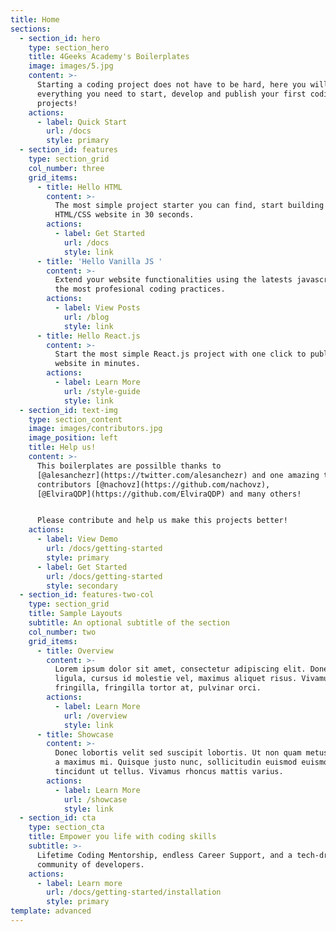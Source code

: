 ```yaml
---
title: Home
sections:
  - section_id: hero
    type: section_hero
    title: 4Geeks Academy's Boilerplates
    image: images/5.jpg
    content: >-
      Starting a coding project does not have to be hard, here you will find
      everything you need to start, develop and publish your first coding
      projects!
    actions:
      - label: Quick Start
        url: /docs
        style: primary
  - section_id: features
    type: section_grid
    col_number: three
    grid_items:
      - title: Hello HTML
        content: >-
          The most simple project starter you can find, start building an
          HTML/CSS website in 30 seconds.
        actions:
          - label: Get Started
            url: /docs
            style: link
      - title: 'Hello Vanilla JS '
        content: >-
          Extend your website functionalities using the latests javascript and
          the most profesional coding practices.
        actions:
          - label: View Posts
            url: /blog
            style: link
      - title: Hello React.js
        content: >-
          Start the most simple React.js project with one click to publish your
          website in minutes.
        actions:
          - label: Learn More
            url: /style-guide
            style: link
  - section_id: text-img
    type: section_content
    image: images/contributors.jpg
    image_position: left
    title: Help us!
    content: >-
      This boilerplates are possilble thanks to
      [@alesanchezr](https://twitter.com/alesanchezr) and one amazing team of
      contributors [@nachovz](https://github.com/nachovz),
      [@ElviraQDP](https://github.com/ElviraQDP) and many others!


      Please contribute and help us make this projects better!
    actions:
      - label: View Demo
        url: /docs/getting-started
        style: primary
      - label: Get Started
        url: /docs/getting-started
        style: secondary
  - section_id: features-two-col
    type: section_grid
    title: Sample Layouts
    subtitle: An optional subtitle of the section
    col_number: two
    grid_items:
      - title: Overview
        content: >-
          Lorem ipsum dolor sit amet, consectetur adipiscing elit. Donec nisl
          ligula, cursus id molestie vel, maximus aliquet risus. Vivamus in nibh
          fringilla, fringilla tortor at, pulvinar orci.
        actions:
          - label: Learn More
            url: /overview
            style: link
      - title: Showcase
        content: >-
          Donec lobortis velit sed suscipit lobortis. Ut non quam metus. Nullam
          a maximus mi. Quisque justo nunc, sollicitudin euismod euismod at,
          tincidunt ut tellus. Vivamus rhoncus mattis varius.
        actions:
          - label: Learn More
            url: /showcase
            style: link
  - section_id: cta
    type: section_cta
    title: Empower you life with coding skills
    subtitle: >-
      Lifetime Coding Mentorship, endless Career Support, and a tech-driven
      community of developers.
    actions:
      - label: Learn more
        url: /docs/getting-started/installation
        style: primary
template: advanced
---
```

